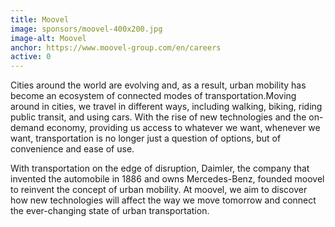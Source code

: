 ```yaml
---
title: Moovel
image: sponsors/moovel-400x200.jpg
image-alt: Moovel
anchor: https://www.moovel-group.com/en/careers
active: 0
---
```

Cities around the world are evolving and, as a result, urban mobility has become an ecosystem of connected modes of transportation.Moving around in cities, we travel in different ways, including walking, biking, riding public transit, and using cars. With the rise of new technologies and the on-demand economy, providing us access to whatever we want, whenever we want, transportation is no longer just a question of options, but of convenience and ease of use.

With transportation on the edge of disruption, Daimler, the company that invented the automobile in 1886 and owns Mercedes-Benz, founded moovel to reinvent the concept of urban mobility. At moovel, we aim to discover how new technologies will affect the way we move tomorrow and connect the ever-changing state of urban transportation.

